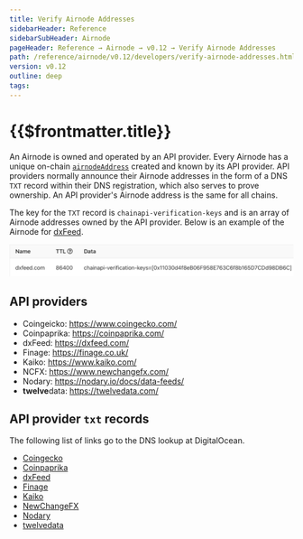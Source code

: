 ```yaml
---
title: Verify Airnode Addresses
sidebarHeader: Reference
sidebarSubHeader: Airnode
pageHeader: Reference → Airnode → v0.12 → Verify Airnode Addresses
path: /reference/airnode/v0.12/developers/verify-airnode-addresses.html
version: v0.12
outline: deep
tags:
---
```


<VersionWarning/>

<PageHeader/>

<SearchHighlight/>

<FlexStartTag/>

# {{$frontmatter.title}}

An Airnode is owned and operated by an API provider. Every Airnode has a unique
on-chain
[`airnodeAddress`](/reference/airnode/v0.12/concepts/airnode.md#airnodeaddress)
created and known by its API provider. API providers normally announce their
Airnode addresses in the form of a DNS `TXT` record within their DNS
registration, which also serves to prove ownership. An API provider's Airnode
address is the same for all chains.

The key for the `TXT` record is `chainapi-verification-keys` and is an array of
Airnode addresses owned by the API provider. Below is an example of the Airnode
for
[dxFeed](https://www.digitalocean.com/community/tools/dns?domain=dxfeed.com#TXT-Records).

![dxfeed-txt-record](../assets/images/txt-record-dxfeed.png)

## API providers

- Coingeicko: https://www.coingecko.com/
- Coinpaprika: https://coinpaprika.com/
- dxFeed: https://dxfeed.com/
- Finage: https://finage.co.uk/
- Kaiko: https://www.kaiko.com/
- NCFX: https://www.newchangefx.com/
- Nodary: https://nodary.io/docs/data-feeds/
- **twelve**data: https://twelvedata.com/

## API provider `txt` records

The following list of links go to the DNS lookup at DigitalOcean.

- [Coingecko](https://www.digitalocean.com/community/tools/dns?domain=coingecko.com#TXT-Records)
- [Coinpaprika](https://www.digitalocean.com/community/tools/dns?domain=coinpaprika.com#TXT-Records)
- [dxFeed](https://www.digitalocean.com/community/tools/dns?domain=dxfeed.com#TXT-Records)
- [Finage](https://www.digitalocean.com/community/tools/dns?domain=finage.co.uk#TXT-Records)
- [Kaiko](https://www.digitalocean.com/community/tools/dns?domain=kaiko.io#TXT-Records)
- [NewChangeFX](https://www.digitalocean.com/community/tools/dns?domain=newchangefx.com#TXT-Records)
- [Nodary](https://www.digitalocean.com/community/tools/dns?domain=nodary.io#TXT-Records)
- [twelvedata](https://www.digitalocean.com/community/tools/dns?domain=twelvedata.com#TXT-Records)
  <FlexEndTag/>
